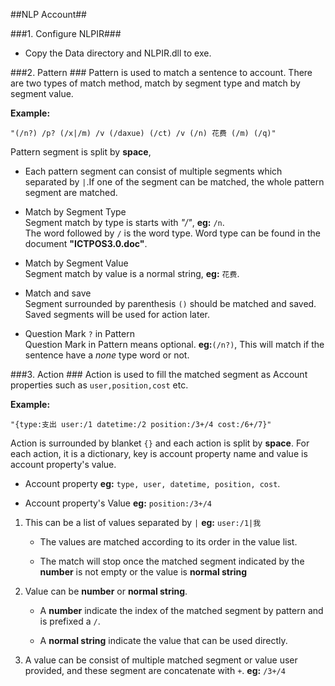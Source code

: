 ##NLP Account##

###1. Configure NLPIR###
- Copy the Data directory and NLPIR.dll to exe.


###2. Pattern ###
Pattern is used to match a sentence to account. There are two types of match method, match by segment type and match by segment value.

**Example:** 		
    
	"(/n?) /p? (/x|/m) /v (/daxue) (/ct) /v (/n) 花费 (/m) (/q)"

 Pattern segment is split by **space**, 

- Each pattern segment can consist of multiple segments which separated by `|`.If one of the segment can be matched, the whole pattern segment are matched.

- Match by Segment Type   
Segment match by type is starts with *"/"*, **eg:** `/n`.  
The word followed by `/` is the word type. Word type can be found in the document **"ICTPOS3.0.doc"**.

- Match by Segment Value   
Segment match by value is a normal string, **eg:** `花费`.

- Match and save  
Segment surrounded by parenthesis `()` should be matched and saved. Saved segments will be used for action later. 

- Question Mark `?` in Pattern  
Question Mark in Pattern means optional. **eg:**`(/n?)`, This will match if the sentence have a *none* type word or not.

###3. Action ###
Action is used to fill the matched segment as Account properties such as `user,position,cost` etc.

**Example:** 

    
	"{type:支出 user:/1 datetime:/2 position:/3+/4 cost:/6+/7}"

Action is surrounded by blanket `{}` and each action is split by **space**. For each action, it is a dictionary, key is account property name and value is account property's value. 

- Account property
**eg:** `type, user, datetime, position, cost`.

- Account property's Value **eg:** `position:/3+/4`
 1. This can be a list of values separated by `|` **eg:** `user:/1|我`       
     - The values are matched according to its order in the value list.
     
     - The match will stop once the matched segment indicated by the **number** is not empty or the value is **normal string**   
  
 
 2. Value can be **number** or **normal string**.  
     - A **number** indicate the index of the matched segment by pattern and is prefixed a `/`. 
  
     - A **normal string** indicate the value that can be used directly.
 3. A value can be consist of multiple matched segment or value user provided, and these segment are concatenate with `+`. **eg:** `/3+/4`
